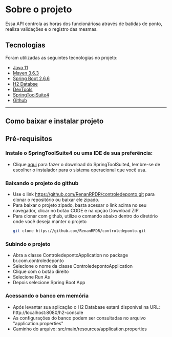   # Sobre o projeto
  Essa API controla as horas dos funcionáriosa através de batidas de ponto, realiza validações e o registro das mesmas.

  ##  Tecnologias
  Foram utilizadas as seguintes tecnologias no projeto:

  - [Java 11](https://www.oracle.com/br/java/technologies/javase/jdk11-archive-downloads.html)
  - [Maven 3.6.3](AARUMAAAAAAAAR)
  - [Spring Boot 2.6.6](https://spring.io/projects/spring-boot)
  - [H2 Databse](https://www.h2database.com/html/main.html)
  - [DevTools](https://www.baeldung.com/spring-boot-devtools)
  - [SpringToolSuite4](https://spring.io/tools)
  - [Github](https://github.com/)
   ---

  ## Como baixar e instalar projeto
  ## Pré-requisitos

  ### Instale o SpringToolSuite4 ou uma IDE de sua preferência:
  - Clique [aqui](https://spring.io/tools) para fazer o download do SpringToolSuite4, lembre-se de escolher o instalador para o sistema operacional que você usa.

  ### Baixando o projeto do github
  - Use o link https://github.com/RenanRPDR/controledeponto.git para clonar o repositório ou baixar ele zipado.
  - Para baixar o projeto zipado, basta acessar o link acima no seu navegador, clicar no botão CODE e na opção Download ZIP.
  - Para clonar com github, utilize o comando abaixo dentro do diretório onde você deseja manter o projeto
      ```bash
      git clone https://github.com/RenanRPDR/controledeponto.git
      ```


  ### Subindo o projeto
  - Abra a classe ControledepontoApplication no package br.com.controledeponto
  - Selecione o nome da classe ControledepontoApplication
  - Clique com o botão direito
  - Selecione Run As
  - Depois selecione Spring Boot App

  ### Acessando o banco em memória
  - Após levantar sua aplicação o H2 Database estará disponível na URL: http://localhost:8080/h2-console
  - As configurações do banco podem ser consultadas no arquivo "application.properties"
  - Caminho do arquivo: src/main/resources/application.properties
